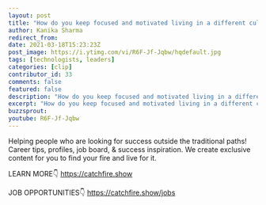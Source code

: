 ```yaml
---
layout: post
title: "How do you keep focused and motivated living in a different culture?"
author: Kanika Sharma
redirect_from:
date: 2021-03-18T15:23:23Z
post_image: https://i.ytimg.com/vi/R6F-Jf-Jqbw/hqdefault.jpg
tags: [technologists, leaders]
categories: [clip]
contributor_id: 33
comments: false
featured: false
description: "How do you keep focused and motivated living in a different culture?"
excerpt: "How do you keep focused and motivated living in a different culture?"
buzzsprout: 
youtube: R6F-Jf-Jqbw
---
```



Helping people who are looking for success outside the traditional paths!
Career tips, profiles, job board, & success inspiration.
We create exclusive content for you to find your fire and live for it.

LEARN MORE👇
https://catchfire.show

JOB OPPORTUNITIES👇
https://catchfire.show/jobs
